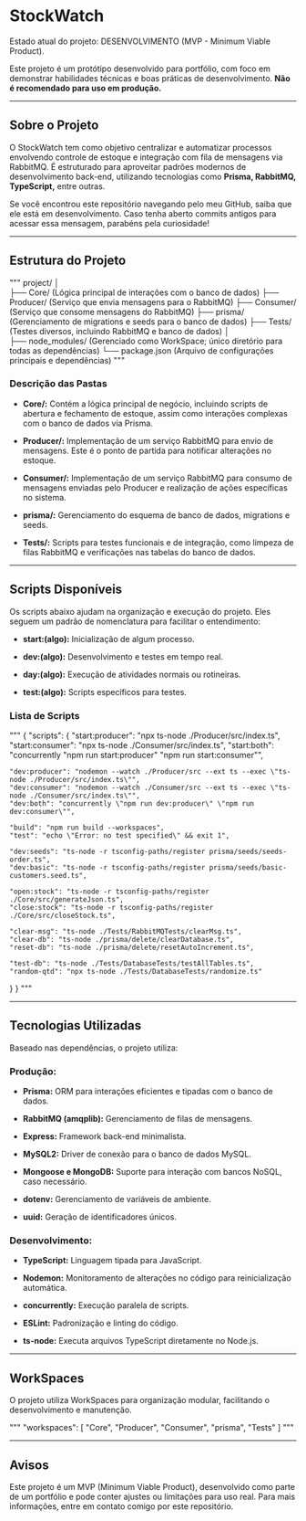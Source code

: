 # StockWatch

Estado atual do projeto: DESENVOLVIMENTO (MVP - Minimum Viable Product).

Este projeto é um protótipo desenvolvido para portfólio, com foco em demonstrar habilidades técnicas e boas práticas de desenvolvimento. **Não é recomendado para uso em produção.**


---

## Sobre o Projeto
O StockWatch tem como objetivo centralizar e automatizar processos envolvendo controle de estoque e integração com fila de mensagens via RabbitMQ. É estruturado para aproveitar padrões modernos de desenvolvimento back-end, utilizando tecnologias como **Prisma, RabbitMQ, TypeScript,** entre outras.

Se você encontrou este repositório navegando pelo meu GitHub, saiba que ele está em desenvolvimento. Caso tenha aberto commits antigos para acessar essa mensagem, parabéns pela curiosidade!


---

## Estrutura do Projeto


"""
project/
│  
├── Core/         (Lógica principal de interações com o banco de dados)
├── Producer/     (Serviço que envia mensagens para o RabbitMQ)
├── Consumer/     (Serviço que consome mensagens do RabbitMQ)
├── prisma/       (Gerenciamento de migrations e seeds para o banco de dados)
├── Tests/        (Testes diversos, incluindo RabbitMQ e banco de dados)
│  
├── node_modules/ (Gerenciado como WorkSpace; único diretório para todas as dependências)
└── package.json  (Arquivo de configurações principais e dependências)
"""

### Descrição das Pastas

- **Core/:** Contém a lógica principal de negócio, incluindo scripts de abertura e fechamento de estoque, assim como interações complexas com o banco de dados via Prisma.

- **Producer/:** Implementação de um serviço RabbitMQ para envio de mensagens. Este é o ponto de partida para notificar alterações no estoque.

- **Consumer/:** Implementação de um serviço RabbitMQ para consumo de mensagens enviadas pelo Producer e realização de ações específicas no sistema.

- **prisma/:** Gerenciamento do esquema de banco de dados, migrations e seeds.

- **Tests/:** Scripts para testes funcionais e de integração, como limpeza de filas RabbitMQ e verificações nas tabelas do banco de dados.


---

## Scripts Disponíveis

Os scripts abaixo ajudam na organização e execução do projeto. Eles seguem um padrão de nomenclatura para facilitar o entendimento:

- **start:(algo):** Inicialização de algum processo.

- **dev:(algo):** Desenvolvimento e testes em tempo real.

- **day:(algo):** Execução de atividades normais ou rotineiras.

- **test:(algo):** Scripts específicos para testes.


### Lista de Scripts



"""
{
  "scripts": {
    "start:producer": "npx ts-node ./Producer/src/index.ts",
    "start:consumer": "npx ts-node ./Consumer/src/index.ts",
    "start:both": "concurrently \"npm run start:producer\" \"npm run start:consumer\"",

    "dev:producer": "nodemon --watch ./Producer/src --ext ts --exec \"ts-node ./Producer/src/index.ts\"",
    "dev:consumer": "nodemon --watch ./Consumer/src --ext ts --exec \"ts-node ./Consumer/src/index.ts\"",
    "dev:both": "concurrently \"npm run dev:producer\" \"npm run dev:consumer\"",

    "build": "npm run build --workspaces",
    "test": "echo \"Error: no test specified\" && exit 1",

    "dev:seeds": "ts-node -r tsconfig-paths/register prisma/seeds/seeds-order.ts",
    "dev:basic": "ts-node -r tsconfig-paths/register prisma/seeds/basic-customers.seed.ts",

    "open:stock": "ts-node -r tsconfig-paths/register ./Core/src/generateJson.ts",
    "close:stock": "ts-node -r tsconfig-paths/register ./Core/src/closeStock.ts",

    "clear-msg": "ts-node ./Tests/RabbitMQTests/clearMsg.ts",
    "clear-db": "ts-node ./prisma/delete/clearDatabase.ts",
    "reset-db": "ts-node ./prisma/delete/resetAutoIncrement.ts",

    "test-db": "ts-node ./Tests/DatabaseTests/testAllTables.ts",
    "random-qtd": "npx ts-node ./Tests/DatabaseTests/randomize.ts"
  }
}
"""


---

## Tecnologias Utilizadas

Baseado nas dependências, o projeto utiliza:

### Produção:

- **Prisma:** ORM para interações eficientes e tipadas com o banco de dados.

- **RabbitMQ (amqplib):** Gerenciamento de filas de mensagens.

- **Express:** Framework back-end minimalista.

- **MySQL2:** Driver de conexão para o banco de dados MySQL.

- **Mongoose e MongoDB:** Suporte para interação com bancos NoSQL, caso necessário.

- **dotenv:** Gerenciamento de variáveis de ambiente.

- **uuid:** Geração de identificadores únicos.

### Desenvolvimento:

- **TypeScript:** Linguagem tipada para JavaScript.

- **Nodemon:** Monitoramento de alterações no código para reinicialização automática.

- **concurrently:** Execução paralela de scripts.

- **ESLint:** Padronização e linting do código.

- **ts-node:** Executa arquivos TypeScript diretamente no Node.js.

---

## WorkSpaces

O projeto utiliza WorkSpaces para organização modular, facilitando o desenvolvimento e manutenção.

"""
"workspaces": [
  "Core",
  "Producer",
  "Consumer",
  "prisma",
  "Tests"
]
"""

---

## Avisos

Este projeto é um MVP (Minimum Viable Product), desenvolvido como parte de um portfólio e pode conter ajustes ou limitações para uso real. Para mais informações, entre em contato comigo por este repositório.